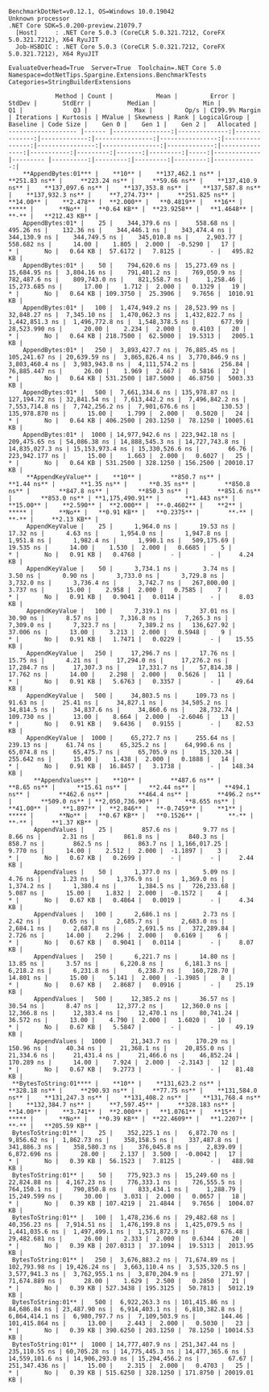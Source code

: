 
    BenchmarkDotNet=v0.12.1, OS=Windows 10.0.19042
    Unknown processor
    .NET Core SDK=5.0.200-preview.21079.7
      [Host]     : .NET Core 5.0.3 (CoreCLR 5.0.321.7212, CoreFX 5.0.321.7212), X64 RyuJIT
      Job-HSBDIC : .NET Core 5.0.3 (CoreCLR 5.0.321.7212, CoreFX 5.0.321.7212), X64 RyuJIT

    EvaluateOverhead=True  Server=True  Toolchain=.NET Core 5.0  
    Namespace=dotNetTips.Spargine.Extensions.BenchmarkTests  Categories=StringBuilderExtensions  

                 Method | Count |            Mean |         Error |        StdDev |       StdErr |          Median |             Min |              Q1 |              Q3 |             Max |         Op/s | CI99.9% Margin | Iterations | Kurtosis | MValue | Skewness | Rank | LogicalGroup | Baseline | Code Size |    Gen 0 |    Gen 1 |    Gen 2 |   Allocated |
    ------------------- |------ |----------------:|--------------:|--------------:|-------------:|----------------:|----------------:|----------------:|----------------:|----------------:|-------------:|---------------:|-----------:|---------:|-------:|---------:|-----:|------------- |--------- |----------:|---------:|---------:|---------:|------------:|
        **AppendBytes:01*** |    **10** |    **137,462.1 ns** |     **251.83 ns** |     **223.24 ns** |     **59.66 ns** |    **137,410.9 ns** |    **137,097.6 ns** |    **137,353.8 ns** |    **137,587.8 ns** |    **137,932.3 ns** |     **7,274.73** |     **251.825 ns** |      **14.00** |    **2.478** |  **2.000** |   **0.4819** |   **16** |            ***** |       **No** |   **0.64 KB** |  **23.9258** |   **1.4648** |        **-** |   **212.43 KB** |
        AppendBytes:01* |    25 |    344,379.6 ns |     558.68 ns |     495.26 ns |    132.36 ns |    344,446.1 ns |    343,474.4 ns |    344,130.9 ns |    344,749.5 ns |    345,010.8 ns |     2,903.77 |     558.682 ns |      14.00 |    1.805 |  2.000 |  -0.5290 |   17 |            * |       No |   0.64 KB |  57.6172 |   7.8125 |        - |   495.82 KB |
        AppendBytes:01* |    50 |    794,620.6 ns |  15,273.69 ns |  15,684.95 ns |  3,804.16 ns |    791,401.2 ns |    769,050.9 ns |    782,487.6 ns |    809,743.0 ns |    821,558.7 ns |     1,258.46 |  15,273.685 ns |      17.00 |    1.712 |  2.000 |   0.1329 |   19 |            * |       No |   0.64 KB | 109.3750 |  25.3906 |   9.7656 |  1010.91 KB |
        AppendBytes:01* |   100 |  1,474,949.2 ns |  28,523.99 ns |  32,848.27 ns |  7,345.10 ns |  1,470,062.3 ns |  1,432,822.7 ns |  1,442,851.3 ns |  1,496,772.8 ns |  1,548,378.5 ns |       677.99 |  28,523.990 ns |      20.00 |    2.234 |  2.000 |   0.4103 |   20 |            * |       No |   0.64 KB | 218.7500 |  62.5000 |  19.5313 |   2005.1 KB |
        AppendBytes:01* |   250 |  3,893,427.7 ns |  76,885.45 ns | 105,241.67 ns | 20,639.59 ns |  3,865,826.4 ns |  3,770,846.9 ns |  3,803,460.4 ns |  3,983,943.8 ns |  4,111,574.2 ns |       256.84 |  76,885.447 ns |      26.00 |    1.969 |  2.667 |   0.5816 |   22 |            * |       No |   0.64 KB | 531.2500 | 187.5000 |  46.8750 |  5003.33 KB |
        AppendBytes:01* |   500 |  7,661,334.6 ns | 135,978.87 ns | 127,194.72 ns | 32,841.54 ns |  7,613,442.2 ns |  7,496,842.2 ns |  7,553,714.8 ns |  7,742,256.2 ns |  7,901,676.6 ns |       130.53 | 135,978.870 ns |      15.00 |    1.799 |  2.000 |   0.5020 |   24 |            * |       No |   0.64 KB | 406.2500 | 203.1250 |  78.1250 | 10005.61 KB |
        AppendBytes:01* |  1000 | 14,977,942.6 ns | 223,942.18 ns | 209,475.65 ns | 54,086.38 ns | 14,888,545.3 ns | 14,727,743.8 ns | 14,835,027.3 ns | 15,153,973.4 ns | 15,330,526.6 ns |        66.76 | 223,942.177 ns |      15.00 |    1.663 |  2.000 |   0.6027 |   25 |            * |       No |   0.64 KB | 531.2500 | 328.1250 | 156.2500 | 20010.17 KB |
         **AppendKeyValue** |    **10** |        **850.7 ns** |       **1.44 ns** |       **1.35 ns** |      **0.35 ns** |        **850.8 ns** |        **847.8 ns** |        **850.3 ns** |        **851.6 ns** |        **853.0 ns** | **1,175,490.91** |       **1.443 ns** |      **15.00** |    **2.590** |  **2.000** |  **-0.4602** |    **2** |            ***** |       **No** |   **0.91 KB** |   **0.2375** |        **-** |        **-** |     **2.13 KB** |
         AppendKeyValue |    25 |      1,964.0 ns |      19.53 ns |      17.32 ns |      4.63 ns |      1,954.0 ns |      1,947.8 ns |      1,951.8 ns |      1,982.4 ns |      1,990.1 ns |   509,175.69 |      19.535 ns |      14.00 |    1.530 |  2.000 |   0.6685 |    5 |            * |       No |   0.91 KB |   0.4768 |        - |        - |     4.24 KB |
         AppendKeyValue |    50 |      3,734.1 ns |       3.74 ns |       3.50 ns |      0.90 ns |      3,733.0 ns |      3,729.8 ns |      3,732.0 ns |      3,736.4 ns |      3,742.7 ns |   267,800.00 |       3.737 ns |      15.00 |    2.958 |  2.000 |   0.7585 |    7 |            * |       No |   0.91 KB |   0.9041 |   0.0114 |        - |     8.03 KB |
         AppendKeyValue |   100 |      7,319.1 ns |      37.01 ns |      30.90 ns |      8.57 ns |      7,316.8 ns |      7,265.3 ns |      7,309.0 ns |      7,323.7 ns |      7,389.2 ns |   136,627.92 |      37.006 ns |      13.00 |    3.213 |  2.000 |   0.5948 |    9 |            * |       No |   0.91 KB |   1.7471 |   0.0229 |        - |    15.55 KB |
         AppendKeyValue |   250 |     17,296.7 ns |      17.76 ns |      15.75 ns |      4.21 ns |     17,294.0 ns |     17,276.2 ns |     17,284.7 ns |     17,307.3 ns |     17,331.7 ns |    57,814.38 |      17.762 ns |      14.00 |    2.298 |  2.000 |   0.5626 |   11 |            * |       No |   0.91 KB |   5.6763 |   0.3357 |        - |    49.64 KB |
         AppendKeyValue |   500 |     34,803.5 ns |     109.73 ns |      91.63 ns |     25.41 ns |     34,827.1 ns |     34,505.2 ns |     34,814.5 ns |     34,837.6 ns |     34,860.6 ns |    28,732.74 |     109.730 ns |      13.00 |    8.664 |  2.000 |  -2.6046 |   13 |            * |       No |   0.91 KB |   9.6436 |   0.9155 |        - |    82.53 KB |
         AppendKeyValue |  1000 |     65,272.7 ns |     255.64 ns |     239.13 ns |     61.74 ns |     65,325.2 ns |     64,990.6 ns |     65,074.8 ns |     65,475.7 ns |     65,705.9 ns |    15,320.34 |     255.642 ns |      15.00 |    1.438 |  2.000 |   0.1888 |   14 |            * |       No |   0.91 KB |  16.8457 |   3.1738 |        - |   148.34 KB |
           **AppendValues** |    **10** |        **487.6 ns** |       **8.65 ns** |      **15.61 ns** |      **2.44 ns** |        **494.1 ns** |        **462.6 ns** |        **464.4 ns** |        **496.2 ns** |        **509.0 ns** | **2,050,736.90** |       **8.655 ns** |      **41.00** |    **1.897** |  **2.846** |  **-0.7459** |    **1** |            ***** |       **No** |   **0.67 KB** |   **0.1526** |        **-** |        **-** |     **1.37 KB** |
           AppendValues |    25 |        857.6 ns |       9.77 ns |       8.66 ns |      2.31 ns |        861.8 ns |        840.3 ns |        858.7 ns |        862.5 ns |        863.7 ns | 1,166,017.25 |       9.770 ns |      14.00 |    2.512 |  2.000 |  -1.1897 |    3 |            * |       No |   0.67 KB |   0.2699 |        - |        - |     2.44 KB |
           AppendValues |    50 |      1,377.0 ns |       5.09 ns |       4.76 ns |      1.23 ns |      1,376.9 ns |      1,369.0 ns |      1,374.2 ns |      1,380.4 ns |      1,384.5 ns |   726,233.68 |       5.087 ns |      15.00 |    1.832 |  2.000 |  -0.1572 |    4 |            * |       No |   0.67 KB |   0.4864 |   0.0019 |        - |     4.34 KB |
           AppendValues |   100 |      2,686.1 ns |       2.73 ns |       2.42 ns |      0.65 ns |      2,685.7 ns |      2,683.0 ns |      2,684.1 ns |      2,687.8 ns |      2,691.5 ns |   372,289.84 |       2.726 ns |      14.00 |    2.296 |  2.000 |   0.6169 |    6 |            * |       No |   0.67 KB |   0.9041 |   0.0114 |        - |     8.07 KB |
           AppendValues |   250 |      6,221.7 ns |      14.80 ns |      13.85 ns |      3.57 ns |      6,220.8 ns |      6,181.3 ns |      6,218.2 ns |      6,231.8 ns |      6,238.7 ns |   160,728.70 |      14.801 ns |      15.00 |    5.141 |  2.000 |  -1.3985 |    8 |            * |       No |   0.67 KB |   2.8687 |   0.0916 |        - |    25.19 KB |
           AppendValues |   500 |     12,385.2 ns |      36.57 ns |      30.54 ns |      8.47 ns |     12,377.2 ns |     12,360.0 ns |     12,366.8 ns |     12,383.4 ns |     12,470.1 ns |    80,741.24 |      36.572 ns |      13.00 |    4.790 |  2.000 |   1.6020 |   10 |            * |       No |   0.67 KB |   5.5847 |        - |        - |    49.19 KB |
           AppendValues |  1000 |     21,343.7 ns |     170.29 ns |     150.96 ns |     40.34 ns |     21,368.1 ns |     20,855.0 ns |     21,334.6 ns |     21,431.4 ns |     21,466.6 ns |    46,852.24 |     170.289 ns |      14.00 |    7.924 |  2.000 |  -2.3143 |   12 |            * |       No |   0.67 KB |   9.2773 |        - |        - |    81.48 KB |
     **BytesToString:01**** |    **10** |    **131,623.2 ns** |     **328.18 ns** |     **290.93 ns** |     **77.75 ns** |    **131,584.0 ns** |    **131,247.3 ns** |    **131,408.2 ns** |    **131,768.4 ns** |    **132,384.7 ns** |     **7,597.45** |     **328.183 ns** |      **14.00** |    **3.741** |  **2.000** |   **1.0761** |   **15** |            ***** |       **No** |   **0.39 KB** |  **22.4609** |   **1.2207** |        **-** |   **205.59 KB** |
     BytesToString:01** |    25 |    352,225.1 ns |   6,872.70 ns |   9,856.62 ns |  1,862.73 ns |    358,158.5 ns |    337,487.8 ns |    341,886.3 ns |    358,580.3 ns |    376,045.8 ns |     2,839.09 |   6,872.696 ns |      28.00 |    2.137 |  3.500 |  -0.0042 |   17 |            * |       No |   0.39 KB |  56.1523 |   7.8125 |        - |   488.98 KB |
     BytesToString:01** |    50 |    775,923.3 ns |  15,249.60 ns |  22,824.88 ns |  4,167.23 ns |    776,333.1 ns |    726,555.5 ns |    764,150.1 ns |    790,850.8 ns |    833,434.1 ns |     1,288.79 |  15,249.599 ns |      30.00 |    3.031 |  2.000 |   0.0657 |   18 |            * |       No |   0.39 KB | 107.4219 |  21.4844 |   9.7656 |  1004.07 KB |
     BytesToString:01** |   100 |  1,478,236.6 ns |  29,482.68 ns |  40,356.23 ns |  7,914.51 ns |  1,476,199.8 ns |  1,425,079.5 ns |  1,441,035.6 ns |  1,497,499.1 ns |  1,571,872.9 ns |       676.48 |  29,482.681 ns |      26.00 |    2.333 |  2.000 |   0.6344 |   20 |            * |       No |   0.39 KB | 207.0313 |  37.1094 |  19.5313 |  2013.95 KB |
     BytesToString:01** |   250 |  3,676,883.2 ns |  71,674.89 ns | 102,793.98 ns | 19,426.24 ns |  3,663,110.4 ns |  3,535,320.5 ns |  3,577,941.3 ns |  3,762,955.1 ns |  3,870,204.9 ns |       271.97 |  71,674.889 ns |      28.00 |    1.629 |  2.500 |   0.2850 |   21 |            * |       No |   0.39 KB | 527.3438 | 195.3125 |  50.7813 |  5012.19 KB |
     BytesToString:01** |   500 |  6,922,263.3 ns | 101,415.86 ns |  84,686.84 ns | 23,487.90 ns |  6,914,403.1 ns |  6,810,382.8 ns |  6,864,414.1 ns |  6,980,797.7 ns |  7,109,503.9 ns |       144.46 | 101,415.864 ns |      13.00 |    2.443 |  2.000 |   0.5030 |   23 |            * |       No |   0.39 KB | 390.6250 | 203.1250 |  78.1250 | 10014.53 KB |
     BytesToString:01** |  1000 | 14,777,407.9 ns | 251,347.44 ns | 235,110.55 ns | 60,705.28 ns | 14,775,445.3 ns | 14,477,365.6 ns | 14,559,101.6 ns | 14,906,293.0 ns | 15,294,456.2 ns |        67.67 | 251,347.436 ns |      15.00 |    2.315 |  2.000 |   0.4703 |   25 |            * |       No |   0.39 KB | 515.6250 | 328.1250 | 171.8750 | 20019.01 KB |
